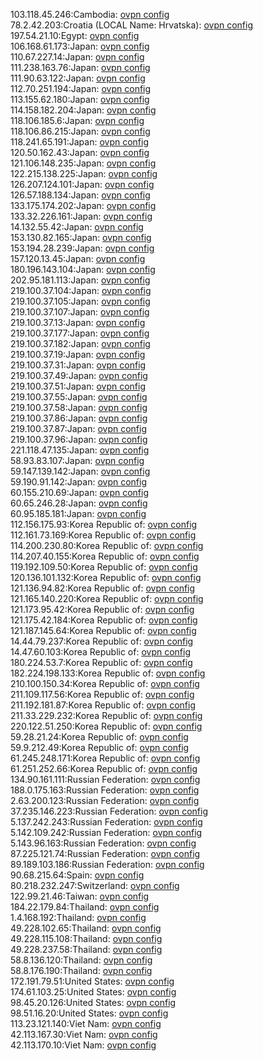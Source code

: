 103.118.45.246:Cambodia: [ovpn config](vpn/103_118_45_246.ovpn)  
78.2.42.203:Croatia (LOCAL Name: Hrvatska): [ovpn config](vpn/78_2_42_203.ovpn)  
197.54.21.10:Egypt: [ovpn config](vpn/197_54_21_10.ovpn)  
106.168.61.173:Japan: [ovpn config](vpn/106_168_61_173.ovpn)  
110.67.227.14:Japan: [ovpn config](vpn/110_67_227_14.ovpn)  
111.238.163.76:Japan: [ovpn config](vpn/111_238_163_76.ovpn)  
111.90.63.122:Japan: [ovpn config](vpn/111_90_63_122.ovpn)  
112.70.251.194:Japan: [ovpn config](vpn/112_70_251_194.ovpn)  
113.155.62.180:Japan: [ovpn config](vpn/113_155_62_180.ovpn)  
114.158.182.204:Japan: [ovpn config](vpn/114_158_182_204.ovpn)  
118.106.185.6:Japan: [ovpn config](vpn/118_106_185_6.ovpn)  
118.106.86.215:Japan: [ovpn config](vpn/118_106_86_215.ovpn)  
118.241.65.191:Japan: [ovpn config](vpn/118_241_65_191.ovpn)  
120.50.162.43:Japan: [ovpn config](vpn/120_50_162_43.ovpn)  
121.106.148.235:Japan: [ovpn config](vpn/121_106_148_235.ovpn)  
122.215.138.225:Japan: [ovpn config](vpn/122_215_138_225.ovpn)  
126.207.124.101:Japan: [ovpn config](vpn/126_207_124_101.ovpn)  
126.57.188.134:Japan: [ovpn config](vpn/126_57_188_134.ovpn)  
133.175.174.202:Japan: [ovpn config](vpn/133_175_174_202.ovpn)  
133.32.226.161:Japan: [ovpn config](vpn/133_32_226_161.ovpn)  
14.132.55.42:Japan: [ovpn config](vpn/14_132_55_42.ovpn)  
153.130.82.165:Japan: [ovpn config](vpn/153_130_82_165.ovpn)  
153.194.28.239:Japan: [ovpn config](vpn/153_194_28_239.ovpn)  
157.120.13.45:Japan: [ovpn config](vpn/157_120_13_45.ovpn)  
180.196.143.104:Japan: [ovpn config](vpn/180_196_143_104.ovpn)  
202.95.181.113:Japan: [ovpn config](vpn/202_95_181_113.ovpn)  
219.100.37.104:Japan: [ovpn config](vpn/219_100_37_104.ovpn)  
219.100.37.105:Japan: [ovpn config](vpn/219_100_37_105.ovpn)  
219.100.37.107:Japan: [ovpn config](vpn/219_100_37_107.ovpn)  
219.100.37.13:Japan: [ovpn config](vpn/219_100_37_13.ovpn)  
219.100.37.177:Japan: [ovpn config](vpn/219_100_37_177.ovpn)  
219.100.37.182:Japan: [ovpn config](vpn/219_100_37_182.ovpn)  
219.100.37.19:Japan: [ovpn config](vpn/219_100_37_19.ovpn)  
219.100.37.31:Japan: [ovpn config](vpn/219_100_37_31.ovpn)  
219.100.37.49:Japan: [ovpn config](vpn/219_100_37_49.ovpn)  
219.100.37.51:Japan: [ovpn config](vpn/219_100_37_51.ovpn)  
219.100.37.55:Japan: [ovpn config](vpn/219_100_37_55.ovpn)  
219.100.37.58:Japan: [ovpn config](vpn/219_100_37_58.ovpn)  
219.100.37.86:Japan: [ovpn config](vpn/219_100_37_86.ovpn)  
219.100.37.87:Japan: [ovpn config](vpn/219_100_37_87.ovpn)  
219.100.37.96:Japan: [ovpn config](vpn/219_100_37_96.ovpn)  
221.118.47.135:Japan: [ovpn config](vpn/221_118_47_135.ovpn)  
58.93.83.107:Japan: [ovpn config](vpn/58_93_83_107.ovpn)  
59.147.139.142:Japan: [ovpn config](vpn/59_147_139_142.ovpn)  
59.190.91.142:Japan: [ovpn config](vpn/59_190_91_142.ovpn)  
60.155.210.69:Japan: [ovpn config](vpn/60_155_210_69.ovpn)  
60.65.246.28:Japan: [ovpn config](vpn/60_65_246_28.ovpn)  
60.95.185.181:Japan: [ovpn config](vpn/60_95_185_181.ovpn)  
112.156.175.93:Korea Republic of: [ovpn config](vpn/112_156_175_93.ovpn)  
112.161.73.169:Korea Republic of: [ovpn config](vpn/112_161_73_169.ovpn)  
114.200.230.80:Korea Republic of: [ovpn config](vpn/114_200_230_80.ovpn)  
114.207.40.155:Korea Republic of: [ovpn config](vpn/114_207_40_155.ovpn)  
119.192.109.50:Korea Republic of: [ovpn config](vpn/119_192_109_50.ovpn)  
120.136.101.132:Korea Republic of: [ovpn config](vpn/120_136_101_132.ovpn)  
121.136.94.82:Korea Republic of: [ovpn config](vpn/121_136_94_82.ovpn)  
121.165.140.220:Korea Republic of: [ovpn config](vpn/121_165_140_220.ovpn)  
121.173.95.42:Korea Republic of: [ovpn config](vpn/121_173_95_42.ovpn)  
121.175.42.184:Korea Republic of: [ovpn config](vpn/121_175_42_184.ovpn)  
121.187.145.64:Korea Republic of: [ovpn config](vpn/121_187_145_64.ovpn)  
14.44.79.237:Korea Republic of: [ovpn config](vpn/14_44_79_237.ovpn)  
14.47.60.103:Korea Republic of: [ovpn config](vpn/14_47_60_103.ovpn)  
180.224.53.7:Korea Republic of: [ovpn config](vpn/180_224_53_7.ovpn)  
182.224.198.133:Korea Republic of: [ovpn config](vpn/182_224_198_133.ovpn)  
210.100.150.34:Korea Republic of: [ovpn config](vpn/210_100_150_34.ovpn)  
211.109.117.56:Korea Republic of: [ovpn config](vpn/211_109_117_56.ovpn)  
211.192.181.87:Korea Republic of: [ovpn config](vpn/211_192_181_87.ovpn)  
211.33.229.232:Korea Republic of: [ovpn config](vpn/211_33_229_232.ovpn)  
220.122.51.250:Korea Republic of: [ovpn config](vpn/220_122_51_250.ovpn)  
59.28.21.24:Korea Republic of: [ovpn config](vpn/59_28_21_24.ovpn)  
59.9.212.49:Korea Republic of: [ovpn config](vpn/59_9_212_49.ovpn)  
61.245.248.171:Korea Republic of: [ovpn config](vpn/61_245_248_171.ovpn)  
61.251.252.66:Korea Republic of: [ovpn config](vpn/61_251_252_66.ovpn)  
134.90.161.111:Russian Federation: [ovpn config](vpn/134_90_161_111.ovpn)  
188.0.175.163:Russian Federation: [ovpn config](vpn/188_0_175_163.ovpn)  
2.63.200.123:Russian Federation: [ovpn config](vpn/2_63_200_123.ovpn)  
37.235.146.223:Russian Federation: [ovpn config](vpn/37_235_146_223.ovpn)  
5.137.242.243:Russian Federation: [ovpn config](vpn/5_137_242_243.ovpn)  
5.142.109.242:Russian Federation: [ovpn config](vpn/5_142_109_242.ovpn)  
5.143.96.163:Russian Federation: [ovpn config](vpn/5_143_96_163.ovpn)  
87.225.121.74:Russian Federation: [ovpn config](vpn/87_225_121_74.ovpn)  
89.189.103.186:Russian Federation: [ovpn config](vpn/89_189_103_186.ovpn)  
90.68.215.64:Spain: [ovpn config](vpn/90_68_215_64.ovpn)  
80.218.232.247:Switzerland: [ovpn config](vpn/80_218_232_247.ovpn)  
122.99.21.46:Taiwan: [ovpn config](vpn/122_99_21_46.ovpn)  
184.22.179.84:Thailand: [ovpn config](vpn/184_22_179_84.ovpn)  
1.4.168.192:Thailand: [ovpn config](vpn/1_4_168_192.ovpn)  
49.228.102.65:Thailand: [ovpn config](vpn/49_228_102_65.ovpn)  
49.228.115.108:Thailand: [ovpn config](vpn/49_228_115_108.ovpn)  
49.228.237.58:Thailand: [ovpn config](vpn/49_228_237_58.ovpn)  
58.8.136.120:Thailand: [ovpn config](vpn/58_8_136_120.ovpn)  
58.8.176.190:Thailand: [ovpn config](vpn/58_8_176_190.ovpn)  
172.191.79.51:United States: [ovpn config](vpn/172_191_79_51.ovpn)  
174.61.103.25:United States: [ovpn config](vpn/174_61_103_25.ovpn)  
98.45.20.126:United States: [ovpn config](vpn/98_45_20_126.ovpn)  
98.51.16.20:United States: [ovpn config](vpn/98_51_16_20.ovpn)  
113.23.121.140:Viet Nam: [ovpn config](vpn/113_23_121_140.ovpn)  
42.113.167.30:Viet Nam: [ovpn config](vpn/42_113_167_30.ovpn)  
42.113.170.10:Viet Nam: [ovpn config](vpn/42_113_170_10.ovpn)  
